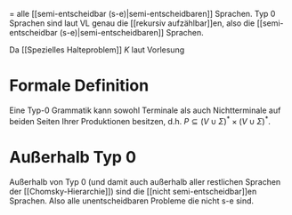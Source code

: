 = alle [[semi-entscheidbar (s-e)|semi-entscheidbaren]] Sprachen.
Typ 0 Sprachen sind laut VL genau die [[rekursiv aufzählbar]]en, also die [[semi-entscheidbar (s-e)|semi-entscheidbaren]] Sprachen.

Da [[Spezielles Halteproblem]] $K$ laut Vorlesung 

# Formale Definition
Eine Typ-0 Grammatik kann sowohl Terminale als auch Nichtterminale auf beiden Seiten Ihrer Produktionen besitzen, d.h. $P \subseteq(V \cup \Sigma)^* \times(V \cup \Sigma)^*$.



# Außerhalb Typ 0
Außerhalb von Typ 0 (und damit auch außerhalb aller restlichen Sprachen der [[Chomsky-Hierarchie]]) sind die [[nicht semi-entscheidbar]]en Sprachen.
Also alle unentscheidbaren Probleme die nicht s-e sind.
